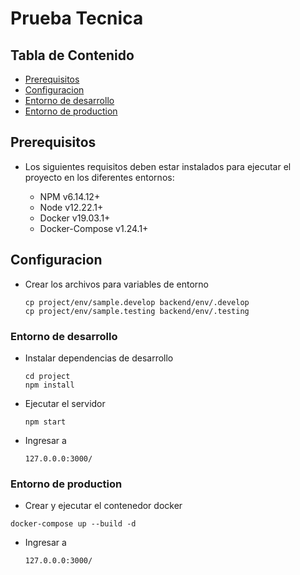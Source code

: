 
# Prueba Tecnica

## Tabla de Contenido

* [Prerequisitos](#prerequisitos)
* [Configuracion](#configuracion)
* [Entorno de desarrollo](#entorno-de-desarrollo)
* [Entorno de production](#entorno-de-production)

## Prerequisitos

* Los siguientes requisitos deben estar instalados para ejecutar el proyecto en los diferentes entornos:

    * NPM v6.14.12+
    * Node v12.22.1+
    * Docker v19.03.1+
    * Docker-Compose v1.24.1+

## Configuracion

* Crear los archivos para variables de entorno

    ```
    cp project/env/sample.develop backend/env/.develop
    cp project/env/sample.testing backend/env/.testing
    ```

### Entorno de desarrollo

* Instalar dependencias de desarrollo

    ```
    cd project
    npm install
    ```

* Ejecutar el servidor 

    ```
    npm start
    ```

* Ingresar a

    ```
    127.0.0.0:3000/
    ```

### Entorno de production

* Crear y ejecutar el contenedor docker

```
docker-compose up --build -d
```

* Ingresar a

    ```
    127.0.0.0:3000/
    ```